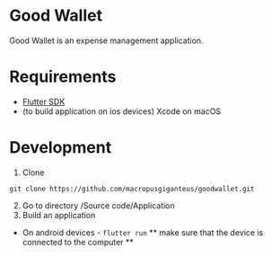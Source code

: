 # Good Wallet
Good Wallet is an expense management application.

# Requirements
* [Flutter SDK](https://flutter.dev/docs/get-started/install)
* (to build application on ios devices) Xcode on macOS

# Development
1. Clone

`git clone https://github.com/macropusgiganteus/goodwallet.git`

2. Go to directory /Source code/Application
3. Build an application

* On android devices - `flutter run` ** make sure that the device is connected to the computer **

